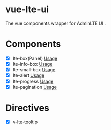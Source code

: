# vue-lte-ui
The vue components wrapper for AdminLTE UI .

# Components

- [x] lte-box(Panel) [Usage](src/components/box/README.md)
- [x] lte-info-box [Usage](src/components/info-box/README.md)
- [x] lte-small-box [Usage](src/components/small-box/README.md)
- [x] lte-alert [Usage](src/components/alert/README.md)
- [x] lte-progress [Usage](src/components/progress/README.md)
- [x] lte-pagination [Usage](src/components/pagination/README.md)

# Directives

- [x] v-lte-tooltip
